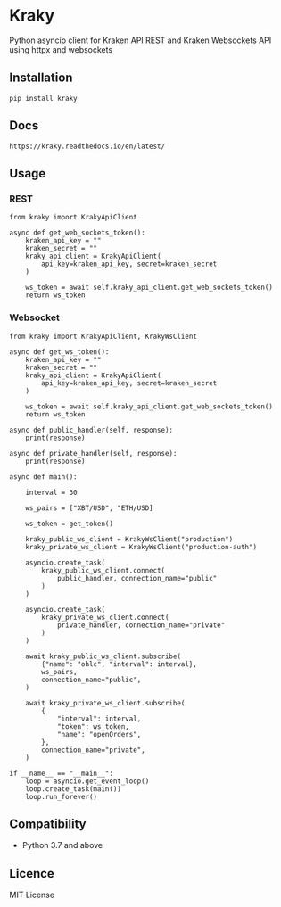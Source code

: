 # Kraky
Python asyncio client for Kraken API REST and Kraken Websockets API using httpx and websockets

## Installation
    pip install kraky

## Docs

    https://kraky.readthedocs.io/en/latest/

## Usage

### REST

    from kraky import KrakyApiClient

    async def get_web_sockets_token():
        kraken_api_key = ""
        kraken_secret = ""
        kraky_api_client = KrakyApiClient(
            api_key=kraken_api_key, secret=kraken_secret
        )

        ws_token = await self.kraky_api_client.get_web_sockets_token()
        return ws_token

### Websocket

    from kraky import KrakyApiClient, KrakyWsClient

    async def get_ws_token():
        kraken_api_key = ""
        kraken_secret = ""
        kraky_api_client = KrakyApiClient(
            api_key=kraken_api_key, secret=kraken_secret
        )

        ws_token = await self.kraky_api_client.get_web_sockets_token()
        return ws_token

    async def public_handler(self, response):
        print(response)

    async def private_handler(self, response):
        print(response)

    async def main():

        interval = 30

        ws_pairs = ["XBT/USD", "ETH/USD]

        ws_token = get_token()

        kraky_public_ws_client = KrakyWsClient("production")
        kraky_private_ws_client = KrakyWsClient("production-auth")

        asyncio.create_task(
            kraky_public_ws_client.connect(
                public_handler, connection_name="public"
            )
        )

        asyncio.create_task(
            kraky_private_ws_client.connect(
                private_handler, connection_name="private"
            )
        )

        await kraky_public_ws_client.subscribe(
            {"name": "ohlc", "interval": interval},
            ws_pairs,
            connection_name="public",
        )

        await kraky_private_ws_client.subscribe(
            {
                "interval": interval,
                "token": ws_token,
                "name": "openOrders",
            },
            connection_name="private",
        )

    if __name__ == "__main__":
        loop = asyncio.get_event_loop()
        loop.create_task(main())
        loop.run_forever()

## Compatibility

- Python 3.7 and above

## Licence

MIT License
